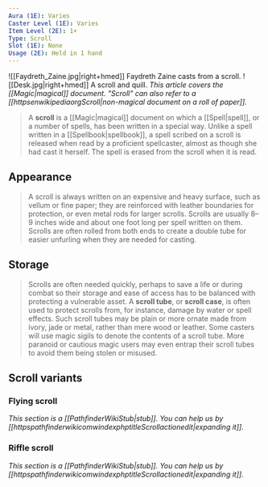 ```yaml
---
Aura (1E): Varies
Caster Level (1E): Varies
Item Level (2E): 1+
Type: Scroll
Slot (1E): None
Usage (2E): Held in 1 hand
---
```


![[Faydreth_Zaine.jpg|right+hmed]] 
 Faydreth Zaine casts from a scroll.
![[Desk.jpg|right+hmed]] 
 A scroll and quill.
*This article covers the [[Magic|magical]] document. "Scroll" can also refer to a [[httpsenwikipediaorgScroll|non-magical document on a roll of paper]].*
> A **scroll** is a [[Magic|magical]] document on which a [[Spell|spell]], or a number of spells, has been written in a special way. Unlike a spell written in a [[Spellbook|spellbook]], a spell scribed on a scroll is released when read by a proficient spellcaster, almost as though she had cast it herself. The spell is erased from the scroll when it is read.



## Appearance

> A scroll is always written on an expensive and heavy surface, such as vellum or fine paper; they are reinforced with leather boundaries for protection, or even metal rods for larger scrolls. Scrolls are usually 8–9 inches wide and about one foot long per spell written on them. Scrolls are often rolled from both ends to create a double tube for easier unfurling when they are needed for casting.


## Storage

> Scrolls are often needed quickly, perhaps to save a life or during combat so their storage and ease of access has to be balanced with protecting a vulnerable asset. A **scroll tube**, or **scroll case**, is often used to protect scrolls from, for instance, damage by water or spell effects. Such scroll tubes may be plain or more ornate made from ivory, jade or metal, rather than mere wood or leather. Some casters will use magic sigils to denote the contents of a scroll tube. More paranoid or cautious magic users may even entrap their scroll tubes to avoid them being stolen or misused.


## Scroll variants


### Flying scroll



*This section is a [[PathfinderWikiStub|stub]]. You can help us by [[httpspathfinderwikicomwindexphptitleScrollactionedit|expanding it]].*


### Riffle scroll



*This section is a [[PathfinderWikiStub|stub]]. You can help us by [[httpspathfinderwikicomwindexphptitleScrollactionedit|expanding it]].*








